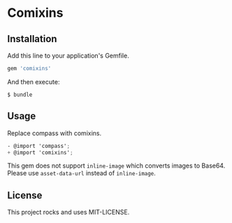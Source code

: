 # Comixins

## Installation

Add this line to your application's Gemfile.
```ruby
gem 'comixins'
```

And then execute:
```
$ bundle
```

## Usage

Replace compass with comixins.
```scss
- @import 'compass';
+ @import 'comixins';
```

This gem does not support `inline-image` which converts images to Base64.
Please use `asset-data-url` instead of `inline-image`.

## License
This project rocks and uses MIT-LICENSE.
